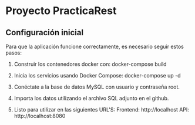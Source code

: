 # Proyecto PracticaRest

## Configuración inicial

Para que la aplicación funcione correctamente, es necesario seguir estos pasos:

1. Construir los contenedores docker con: docker-compose build

2. Inicia los servicios usando Docker Compose: docker-compose up -d

3. Conéctate a la base de datos MySQL con usuario y contraseña root.

4. Importa los datos utilizando el archivo SQL adjunto en el github.

5. Listo para utilizar en las siguientes URL'S: Frontend: http://localhost
API: http://localhost:8080


